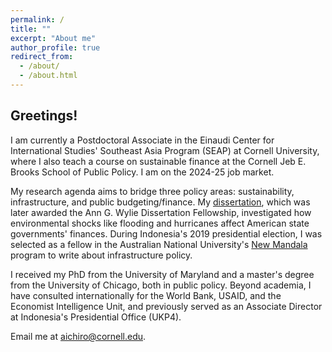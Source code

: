 ```yaml
---
permalink: /
title: ""
excerpt: "About me"
author_profile: true
redirect_from: 
  - /about/
  - /about.html
---
```



<h2> Greetings! </h2>

I am currently a Postdoctoral Associate in the Einaudi Center for International Studies' Southeast Asia Program (SEAP) at Cornell University, where I also teach a course on sustainable finance at the Cornell Jeb E. Brooks School of Public Policy. I am on the 2024-25 job market.

My research agenda aims to bridge three policy areas: sustainability, infrastructure, and public budgeting/finance. My [dissertation](https://drum.lib.umd.edu/items/f13a8fd1-29b3-4794-bb0f-bf9caaf5f483), which was later awarded the Ann G. Wylie Dissertation Fellowship, investigated how environmental shocks like flooding and hurricanes affect American state governments' finances. During Indonesia's 2019 presidential election, I was selected as a fellow in the Australian National University's [New Mandala](https://www.newmandala.org/introducing-the-new-mandala-indonesia-correspondent-fellows/) program to write about infrastructure policy. 

I received my PhD from the University of Maryland and a master's degree from the University of Chicago, both in public policy. Beyond academia, I have consulted internationally for the World Bank, USAID, and the Economist Intelligence Unit, and previously served as an Associate Director at Indonesia's Presidential Office (UKP4).

Email me at [aichiro@cornell.edu](mailto:aichiro@cornell.edu).
